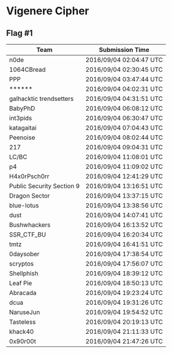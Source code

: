 # Vigenere Cipher

## Flag #1

|Team|Submission Time|
|------------|------------------|
|n0de|2016/09/04 02:04:47 UTC|
|1064CBread|2016/09/04 02:30:45 UTC|
|PPP|2016/09/04 03:47:44 UTC|
|&#42;&#42;&#42;&#42;&#42;&#42;|2016/09/04 04:02:31 UTC|
|galhacktic trendsetters|2016/09/04 04:31:51 UTC|
|BabyPhD|2016/09/04 06:08:12 UTC|
|int3pids|2016/09/04 06:30:47 UTC|
|katagaitai|2016/09/04 07:04:43 UTC|
|Peenoise|2016/09/04 08:02:44 UTC|
|217|2016/09/04 09:04:31 UTC|
|LC&#47;BC|2016/09/04 11:08:01 UTC|
|p4|2016/09/04 11:09:02 UTC|
|H4x0rPsch0rr|2016/09/04 12:41:29 UTC|
|Public Security Section 9|2016/09/04 13:16:51 UTC|
|Dragon Sector|2016/09/04 13:37:15 UTC|
|blue&#45;lotus|2016/09/04 13:38:56 UTC|
|dust|2016/09/04 14:07:41 UTC|
|Bushwhackers|2016/09/04 16:13:52 UTC|
|SSR&#95;CTF&#95;BU|2016/09/04 16:20:34 UTC|
|tmtz|2016/09/04 16:41:51 UTC|
|0daysober|2016/09/04 17:38:54 UTC|
|scryptos|2016/09/04 17:56:07 UTC|
|Shellphish|2016/09/04 18:39:12 UTC|
|Leaf Pie|2016/09/04 18:50:13 UTC|
|Abracada|2016/09/04 19:23:24 UTC|
|dcua|2016/09/04 19:31:26 UTC|
|NaruseJun|2016/09/04 19:54:52 UTC|
|Tasteless|2016/09/04 20:19:13 UTC|
|khack40|2016/09/04 21:11:33 UTC|
|0x90r00t|2016/09/04 21:47:26 UTC|

